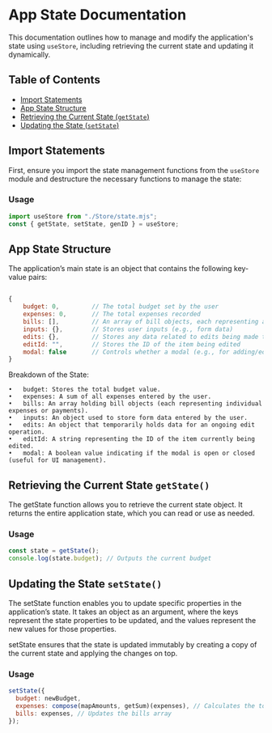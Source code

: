 # App State Documentation

This documentation outlines how to manage and modify the application's state using `useStore`, including retrieving the current state and updating it dynamically.

## Table of Contents

- [Import Statements](#import-statements)
- [App State Structure](#app-state-structure)
- [Retrieving the Current State (`getState`)](#retrieving-the-current-state-getstate)
- [Updating the State (`setState`)](#updating-the-state-setstate)

## Import Statements

First, ensure you import the state management functions from the `useStore` module and destructure the necessary functions to manage the state:

### Usage

```js
import useStore from "./Store/state.mjs";
const { getState, setState, genID } = useStore;
```

## App State Structure

The application’s main state is an object that contains the following key-value pairs:

```js

{
    budget: 0,         // The total budget set by the user
    expenses: 0,       // The total expenses recorded
    bills: [],         // An array of bill objects, each representing a specific bill
    inputs: {},        // Stores user inputs (e.g., form data)
    edits: {},         // Stores any data related to edits being made to a bill
    editId: "",        // Stores the ID of the item being edited
    modal: false       // Controls whether a modal (e.g., for adding/editing bills) is open
}

```

Breakdown of the State:

    •	budget: Stores the total budget value.
    •	expenses: A sum of all expenses entered by the user.
    •	bills: An array holding bill objects (each representing individual expenses or payments).
    •	inputs: An object used to store form data entered by the user.
    •	edits: An object that temporarily holds data for an ongoing edit operation.
    •	editId: A string representing the ID of the item currently being edited.
    •	modal: A boolean value indicating if the modal is open or closed (useful for UI management).

## Retrieving the Current State `getState()`

The getState function allows you to retrieve the current state object. It returns the entire application state, which you can read or use as needed.

### Usage

```js
const state = getState();
console.log(state.budget); // Outputs the current budget
```

## Updating the State `setState()`

The setState function enables you to update specific properties in the application’s state. It takes an object as an argument, where the keys represent the state properties to be updated, and the values represent the new values for those properties.

setState ensures that the state is updated immutably by creating a copy of the current state and applying the changes on top.

### Usage

```js
setState({
  budget: newBudget,
  expenses: compose(mapAmounts, getSum)(expenses), // Calculates the total expenses
  bills: expenses, // Updates the bills array
});
```
